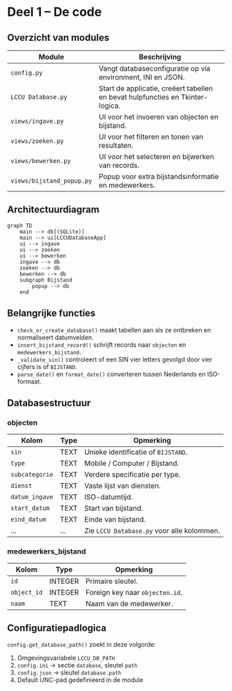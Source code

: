 # Deel 1 – De code

## Overzicht van modules
| Module | Beschrijving |
| --- | --- |
| `config.py` | Vangt databaseconfiguratie op via environment, INI en JSON. |
| `LCCU Database.py` | Start de applicatie, creëert tabellen en bevat hulpfuncties en Tkinter-logica. |
| `views/ingave.py` | UI voor het invoeren van objecten en bijstand. |
| `views/zoeken.py` | UI voor het filteren en tonen van resultaten. |
| `views/bewerken.py` | UI voor het selecteren en bijwerken van records. |
| `views/bijstand_popup.py` | Popup voor extra bijstandsinformatie en medewerkers. |

## Architectuurdiagram
```mermaid
graph TD
    main --> db[(SQLite)]
    main --> ui[LCCUDatabaseApp]
    ui --> ingave
    ui --> zoeken
    ui --> bewerken
    ingave --> db
    zoeken --> db
    bewerken --> db
    subgraph Bijstand
        popup --> db
    end
```

## Belangrijke functies
- `check_or_create_database()` maakt tabellen aan als ze ontbreken en normaliseert datumvelden.
- `insert_bijstand_record()` schrijft records naar `objecten` en `medewerkers_bijstand`.
- `_validate_sin()` controleert of een SIN vier letters gevolgd door vier cijfers is of `BIJSTAND`.
- `parse_date()` en `format_date()` converteren tussen Nederlands en ISO-formaat.

## Databasestructuur
### objecten
| Kolom | Type | Opmerking |
| --- | --- | --- |
| `sin` | TEXT | Unieke identificatie of `BIJSTAND`. |
| `type` | TEXT | Mobile / Computer / Bijstand. |
| `subcategorie` | TEXT | Verdere specificatie per type. |
| `dienst` | TEXT | Vaste lijst van diensten. |
| `datum_ingave` | TEXT | ISO-datumtijd. |
| `start_datum` | TEXT | Start van bijstand. |
| `eind_datum` | TEXT | Einde van bijstand. |
| ... | ... | Zie `LCCU Database.py` voor alle kolommen. |

### medewerkers_bijstand
| Kolom | Type | Opmerking |
| --- | --- | --- |
| `id` | INTEGER | Primaire sleutel. |
| `object_id` | INTEGER | Foreign key naar `objecten.id`. |
| `naam` | TEXT | Naam van de medewerker. |

## Configuratiepadlogica
`config.get_database_path()` zoekt in deze volgorde:
1. Omgevingsvariabele `LCCU_DB_PATH`
2. `config.ini` → sectie `database`, sleutel `path`
3. `config.json` → sleutel `database.path`
4. Default UNC-pad gedefinieerd in de module
